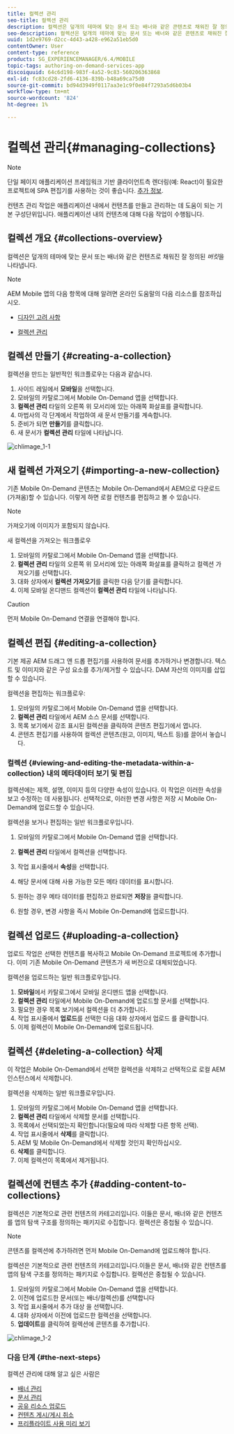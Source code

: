 ```yaml
---
title: 컬렉션 관리
seo-title: 컬렉션 관리
description: 컬렉션은 덮개의 테마에 맞는 문서 또는 배너와 같은 콘텐츠로 채워진 잘 정의된 버킷을 나타냅니다. 자세한 내용은 이 페이지를 참조하십시오.
seo-description: 컬렉션은 덮개의 테마에 맞는 문서 또는 배너와 같은 콘텐츠로 채워진 잘 정의된 버킷을 나타냅니다. 자세한 내용은 이 페이지를 참조하십시오.
uuid: 1d2e9769-d2cc-4d43-a428-e962a51eb5d0
contentOwner: User
content-type: reference
products: SG_EXPERIENCEMANAGER/6.4/MOBILE
topic-tags: authoring-on-demand-services-app
discoiquuid: 64c6d198-983f-4a52-9c83-560206363868
exl-id: fc83cd28-2fd6-4136-839b-b48a69ca75d0
source-git-commit: bd94d3949f0117aa3e1c9f0e84f7293a5d6b03b4
workflow-type: tm+mt
source-wordcount: '824'
ht-degree: 1%

---
```


# 컬렉션 관리{#managing-collections}

>[!NOTE]
>
>단일 페이지 애플리케이션 프레임워크 기반 클라이언트측 렌더링(예: React)이 필요한 프로젝트에 SPA 편집기를 사용하는 것이 좋습니다. [추가 정보](/help/sites-developing/spa-overview.md).

컨텐츠 관리 작업은 애플리케이션 내에서 컨텐츠를 만들고 관리하는 데 도움이 되는 기본 구성단위입니다. 애플리케이션 내의 컨텐츠에 대해 다음 작업이 수행됩니다.

## 컬렉션 개요 {#collections-overview}

컬렉션은 덮개의 테마에 맞는 문서 또는 배너와 같은 컨텐츠로 채워진 잘 정의된 *버킷*&#x200B;을 나타냅니다.

>[!NOTE]
>
>AEM Mobile 앱의 다음 항목에 대해 알려면 온라인 도움말의 다음 리소스를 참조하십시오.
>
>* [디자인 고려 사항](https://helpx.adobe.com/digital-publishing-solution/help/design-app.html)
   >
   >
* [컬렉션 관리](https://helpx.adobe.com/digital-publishing-solution/help/creating-collections.html)

>



## 컬렉션 만들기 {#creating-a-collection}

컬렉션을 만드는 일반적인 워크플로우는 다음과 같습니다.

1. 사이드 레일에서 **모바일**&#x200B;을 선택합니다.
1. 모바일의 카탈로그에서 Mobile On-Demand 앱을 선택합니다.
1. **컬렉션 관리** 타일의 오른쪽 위 모서리에 있는 아래쪽 화살표를 클릭합니다.
1. 마법사의 각 단계에서 작업하여 새 문서 만들기를 계속합니다.
1. 준비가 되면 **만들기**&#x200B;를 클릭합니다.
1. 새 문서가 **컬렉션 관리** 타일에 나타납니다.

![chlimage_1-1](assets/chlimage_1-1.gif)

## 새 컬렉션 가져오기 {#importing-a-new-collection}

기존 Mobile On-Demand 콘텐츠는 Mobile On-Demand에서 AEM으로 다운로드(가져옴)할 수 있습니다. 이렇게 하면 로컬 컨텐츠를 편집하고 볼 수 있습니다.

>[!NOTE]
>
>가져오기에 이미지가 포함되지 않습니다.

새 컬렉션을 가져오는 워크플로우

1. 모바일의 카탈로그에서 Mobile On-Demand 앱을 선택합니다.
1. **컬렉션 관리** 타일의 오른쪽 위 모서리에 있는 아래쪽 화살표를 클릭하고 컬렉션 가져오기를 선택합니다.
1. 대화 상자에서 **컬렉션 가져오기**&#x200B;를 클릭한 다음 닫기를 클릭합니다.
1. 이제 모바일 온디맨드 컬렉션이 **컬렉션 관리** 타일에 나타납니다.

>[!CAUTION]
>
>먼저 Mobile On-Demand 연결을 연결해야 합니다.

## 컬렉션 편집 {#editing-a-collection}

기본 제공 AEM 드래그 앤 드롭 편집기를 사용하여 문서를 추가하거나 변경합니다. 텍스트 및 이미지와 같은 구성 요소를 추가/제거할 수 있습니다. DAM 자산의 이미지를 삽입할 수 있습니다.

컬렉션을 편집하는 워크플로우:

1. 모바일의 카탈로그에서 Mobile On-Demand 앱을 선택합니다.
1. **컬렉션 관리** 타일에서 AEM 소스 문서를 선택합니다.
1. 목록 보기에서 강조 표시된 컬렉션을 클릭하여 콘텐츠 편집기에서 엽니다.
1. 콘텐츠 편집기를 사용하여 컬렉션 콘텐츠(원고, 이미지, 텍스트 등)를 끌어서 놓습니다.

### 컬렉션 {#viewing-and-editing-the-metadata-within-a-collection} 내의 메타데이터 보기 및 편집

컬렉션에는 제목, 설명, 이미지 등의 다양한 속성이 있습니다. 이 작업은 이러한 속성을 보고 수정하는 데 사용됩니다. 선택적으로, 이러한 변경 사항은 저장 시 Mobile On-Demand에 업로드할 수 있습니다.

컬렉션을 보거나 편집하는 일반 워크플로우입니다.

1. 모바일의 카탈로그에서 Mobile On-Demand 앱을 선택합니다.
1. **컬렉션 관리** 타일에서 컬렉션을 선택합니다.

1. 작업 표시줄에서 **속성**&#x200B;을 선택합니다.
1. 해당 문서에 대해 사용 가능한 모든 메타 데이터를 표시합니다.
1. 원하는 경우 메타 데이터를 편집하고 완료되면 **저장**&#x200B;을 클릭합니다.
1. 원할 경우, 변경 사항을 즉시 Mobile On-Demand에 업로드합니다.

## 컬렉션 업로드 {#uploading-a-collection}

업로드 작업은 선택한 컨텐츠를 복사하고 Mobile On-Demand 프로젝트에 추가합니다. 이미 기존 Mobile On-Demand 콘텐츠가 새 버전으로 대체되었습니다.

컬렉션을 업로드하는 일반 워크플로우입니다.

1. **모바일**&#x200B;에서 카탈로그에서 모바일 온디맨드 앱을 선택합니다.
1. **컬렉션 관리** 타일에서 Mobile On-Demand에 업로드할 문서를 선택합니다.
1. 필요한 경우 목록 보기에서 컬렉션을 더 추가합니다.
1. 작업 표시줄에서 **업로드**&#x200B;를 선택한 다음 대화 상자에서 업로드 를 클릭합니다.
1. 이제 컬렉션이 Mobile On-Demand에 업로드됩니다.

## 컬렉션 {#deleting-a-collection} 삭제

이 작업은 Mobile On-Demand에서 선택한 컬렉션을 삭제하고 선택적으로 로컬 AEM 인스턴스에서 삭제합니다.

컬렉션을 삭제하는 일반 워크플로우입니다.

1. 모바일의 카탈로그에서 Mobile On-Demand 앱을 선택합니다.
1. **컬렉션 관리** 타일에서 삭제할 문서를 선택합니다.
1. 목록에서 선택되었는지 확인합니다(필요에 따라 삭제할 다른 항목 선택).
1. 작업 표시줄에서 **삭제**&#x200B;를 클릭합니다.
1. AEM 및 Mobile On-Demand에서 삭제할 것인지 확인하십시오.
1. **삭제**&#x200B;를 클릭합니다. 
1. 이제 컬렉션이 목록에서 제거됩니다.

## 컬렉션에 컨텐츠 추가 {#adding-content-to-collections}

컬렉션은 기본적으로 관련 컨텐츠의 카테고리입니다. 이들은 문서, 배너와 같은 컨텐츠를 앱의 탐색 구조를 정의하는 패키지로 수집합니다. 컬렉션은 중첩될 수 있습니다.

>[!NOTE]
>
>콘텐츠를 컬렉션에 추가하려면 먼저 Mobile On-Demand에 업로드해야 합니다.

컬렉션은 기본적으로 관련 컨텐츠의 카테고리입니다.이들은 문서, 배너와 같은 컨텐츠를 앱의 탐색 구조를 정의하는 패키지로 수집합니다. 컬렉션은 중첩될 수 있습니다.

1. 모바일의 카탈로그에서 Mobile On-Demand 앱을 선택합니다.
1. 이전에 업로드한 문서(또는 배너/컬렉션)를 선택합니다
1. 작업 표시줄에서 추가 대상 을 선택합니다.
1. 대화 상자에서 이전에 업로드한 컬렉션을 선택합니다.
1. **업데이트**&#x200B;를 클릭하여 컬렉션에 콘텐츠를 추가합니다.

![chlimage_1-2](assets/chlimage_1-2.gif)

### 다음 단계 {#the-next-steps}

컬렉션 관리에 대해 알고 싶은 사람은

* [배너 관리](/help/mobile/mobile-on-demand-managing-banners.md)
* [문서 관리](/help/mobile/mobile-on-demand-managing-articles.md)
* [공유 리소스 업로드](/help/mobile/mobile-on-demand-shared-resources.md)
* [컨텐츠 게시/게시 취소](/help/mobile/mobile-on-demand-publishing-unpublishing.md)
* [프리플라이트 사용 미리 보기](/help/mobile/aem-mobile-manage-ondemand-services.md)
